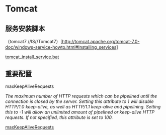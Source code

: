 Tomcat
==============================

服务安装脚本
-------------------------

（tomcat7 //IS//Tomcat7）[http://tomcat.apache.org/tomcat-7.0-doc/windows-service-howto.html#Installing_services]

[tomcat_install_service.bat](tomcat_install_service.bat.txt)

重要配置
--------------------------
maxKeepAliveRequests

*The maximum number of HTTP requests which can be pipelined until the connection is closed by the server. Setting this attribute to 1 will disable HTTP/1.0 keep-alive, as well as HTTP/1.1 keep-alive and pipelining. Setting this to -1 will allow an unlimited amount of pipelined or keep-alive HTTP requests. If not specified, this attribute is set to 100.*

[maxKeepAliveRequests](http://tomcat.apache.org/tomcat-5.5-doc/config/http.html)